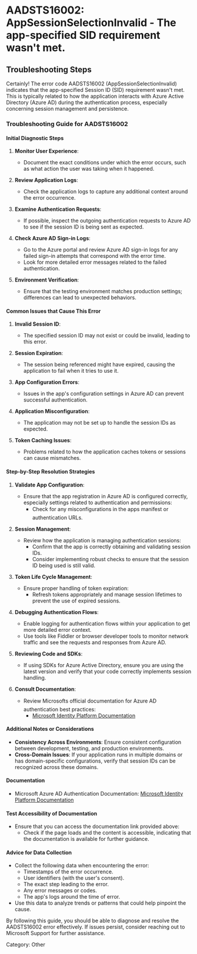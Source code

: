 
# AADSTS16002: AppSessionSelectionInvalid - The app-specified SID requirement wasn't met.


## Troubleshooting Steps
Certainly! The error code AADSTS16002 (AppSessionSelectionInvalid) indicates that the app-specified Session ID (SID) requirement wasn't met. This is typically related to how the application interacts with Azure Active Directory (Azure AD) during the authentication process, especially concerning session management and persistence.

### Troubleshooting Guide for AADSTS16002

#### Initial Diagnostic Steps
1. **Monitor User Experience**:
   - Document the exact conditions under which the error occurs, such as what action the user was taking when it happened.

2. **Review Application Logs**:
   - Check the application logs to capture any additional context around the error occurrence.

3. **Examine Authentication Requests**:
   - If possible, inspect the outgoing authentication requests to Azure AD to see if the session ID is being sent as expected.

4. **Check Azure AD Sign-in Logs**:
   - Go to the Azure portal and review Azure AD sign-in logs for any failed sign-in attempts that correspond with the error time.
   - Look for more detailed error messages related to the failed authentication.

5. **Environment Verification**:
   - Ensure that the testing environment matches production settings; differences can lead to unexpected behaviors.

#### Common Issues that Cause This Error
1. **Invalid Session ID**:
   - The specified session ID may not exist or could be invalid, leading to this error.

2. **Session Expiration**:
   - The session being referenced might have expired, causing the application to fail when it tries to use it.

3. **App Configuration Errors**:
   - Issues in the app's configuration settings in Azure AD can prevent successful authentication.

4. **Application Misconfiguration**:
   - The application may not be set up to handle the session IDs as expected.

5. **Token Caching Issues**:
   - Problems related to how the application caches tokens or sessions can cause mismatches.

#### Step-by-Step Resolution Strategies
1. **Validate App Configuration**:
   - Ensure that the app registration in Azure AD is configured correctly, especially settings related to authentication and permissions:
     - Check for any misconfigurations in the apps manifest or authentication URLs.

2. **Session Management**:
   - Review how the application is managing authentication sessions:
     - Confirm that the app is correctly obtaining and validating session IDs.
     - Consider implementing robust checks to ensure that the session ID being used is still valid.

3. **Token Life Cycle Management**:
   - Ensure proper handling of token expiration:
     - Refresh tokens appropriately and manage session lifetimes to prevent the use of expired sessions.

4. **Debugging Authentication Flows**:
   - Enable logging for authentication flows within your application to get more detailed error context.
   - Use tools like Fiddler or browser developer tools to monitor network traffic and see the requests and responses from Azure AD.

5. **Reviewing Code and SDKs**:
   - If using SDKs for Azure Active Directory, ensure you are using the latest version and verify that your code correctly implements session handling.

6. **Consult Documentation**:
   - Review Microsofts official documentation for Azure AD authentication best practices:
     - [Microsoft Identity Platform Documentation](https://docs.microsoft.com/en-us/azure/active-directory/develop/)

#### Additional Notes or Considerations
- **Consistency Across Environments**: Ensure consistent configuration between development, testing, and production environments.
- **Cross-Domain Issues**: If your application runs in multiple domains or has domain-specific configurations, verify that session IDs can be recognized across these domains.

#### Documentation
- Microsoft Azure AD Authentication Documentation: [Microsoft Identity Platform Documentation](https://docs.microsoft.com/en-us/azure/active-directory/develop/)

#### Test Accessibility of Documentation
- Ensure that you can access the documentation link provided above:
  - Check if the page loads and the content is accessible, indicating that the documentation is available for further guidance.

#### Advice for Data Collection
- Collect the following data when encountering the error:
  - Timestamps of the error occurrence.
  - User identifiers (with the user's consent).
  - The exact step leading to the error.
  - Any error messages or codes.
  - The app's logs around the time of error.
- Use this data to analyze trends or patterns that could help pinpoint the cause.

By following this guide, you should be able to diagnose and resolve the AADSTS16002 error effectively. If issues persist, consider reaching out to Microsoft Support for further assistance.

Category: Other